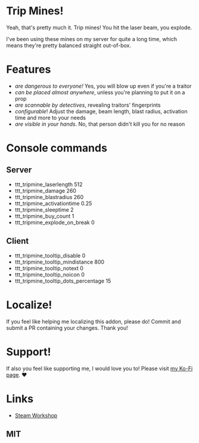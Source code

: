 # Trip Mines!

Yeah, that's pretty much it. Trip mines! You hit the laser beam, you explode.

I've been using these mines on my server for quite a long time, which means they're pretty balanced straight out-of-box.

# Features
* *are dangerous to everyone!* Yes, you will blow up even if you're a traitor
* *can be placed almost anywhere*, unless you're planning to put it on a prop
* *are scannable by detectives*, revealing traitors' fingerprints
* *configurable*! Adjust the damage, beam length, blast radius, activation time and more to your needs
* *are visible in your hands*. No, that person didn't kill you for no reason

# Console commands
## Server
* ttt_tripmine_laserlength 512
* ttt_tripmine_damage 260
* ttt_tripmine_blastradius 260
* ttt_tripmine_activationtime 0.25
* ttt_tripmine_sleeptime 2
* ttt_tripmine_buy_count 1
* ttt_tripmine_explode_on_break 0

## Client
* ttt_tripmine_tooltip_disable 0
* ttt_tripmine_tooltip_mindistance 800
* ttt_tripmine_tooltip_notext 0
* ttt_tripmine_tooltip_noicon 0
* ttt_tripmine_tooltip_dots_percentage 15

# Localize!
If you feel like helping me localizing this addon, please do!
Commit and submit a PR containing your changes. Thank you!

# Support!
If also you feel like supporting me, I would love you to!
Please visit [my Ko-Fi page](https://ko-fi.com/renova). ♥

# Links
* [Steam Workshop](https://steamcommunity.com/sharedfiles/filedetails/?id=1540310000)

## MIT
